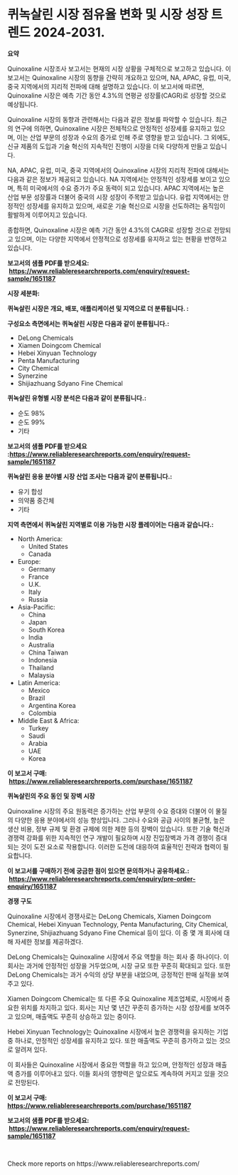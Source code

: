 <p><h1>퀴녹살린 시장 점유율 변화 및 시장 성장 트렌드 2024-2031.</h1></p><p><strong>요약</strong></p>
<p><p>Quinoxaline 시장조사 보고서는 현재의 시장 상황을 구체적으로 보고하고 있습니다. 이 보고서는 Quinoxaline 시장의 동향을 간략히 개요하고 있으며, NA, APAC, 유럽, 미국, 중국 지역에서의 지리적 전파에 대해 설명하고 있습니다. 이 보고서에 따르면, Quinoxaline 시장은 예측 기간 동안 4.3%의 연평균 성장률(CAGR)로 성장할 것으로 예상됩니다.</p><p>Quinoxaline 시장의 동향과 관련해서는 다음과 같은 정보를 파악할 수 있습니다. 최근의 연구에 의하면, Quinoxaline 시장은 전체적으로 안정적인 성장세를 유지하고 있으며, 이는 산업 부문의 성장과 수요의 증가로 인해 주로 영향을 받고 있습니다. 그 외에도, 신규 제품의 도입과 기술 혁신의 지속적인 진행이 시장을 더욱 다양하게 만들고 있습니다.</p><p>NA, APAC, 유럽, 미국, 중국 지역에서의 Quinoxaline 시장의 지리적 전파에 대해서는 다음과 같은 정보가 제공되고 있습니다. NA 지역에서는 안정적인 성장세를 보이고 있으며, 특히 미국에서의 수요 증가가 주요 동력이 되고 있습니다. APAC 지역에서는 높은 산업 부문 성장률과 더불어 중국의 시장 성장이 주목받고 있습니다. 유럽 지역에서는 안정적인 성장세를 유지하고 있으며, 새로운 기술 혁신으로 시장을 선도하려는 움직임이 활발하게 이루어지고 있습니다.</p><p>종합하면, Quinoxaline 시장은 예측 기간 동안 4.3%의 CAGR로 성장할 것으로 전망되고 있으며, 이는 다양한 지역에서 안정적으로 성장세를 유지하고 있는 현황을 반영하고 있습니다.</p></p>
<p><strong>보고서의 샘플 PDF를 받으세요: &nbsp;<a href="https://www.reliableresearchreports.com/enquiry/request-sample/1651187">https://www.reliableresearchreports.com/enquiry/request-sample/1651187</a></strong></p>
<p><strong>시장 세분화:</strong></p>
<p><strong> 퀴녹살린 시장은 개요, 배포, 애플리케이션 및 지역으로 더 분류됩니다. :</strong></p>
<p><strong>구성요소 측면에서는 퀴녹살린 시장은 다음과 같이 분류됩니다.:</strong></p>
<p><ul><li>DeLong Chemicals</li><li>Xiamen Doingcom Chemical</li><li>Hebei Xinyuan Technology</li><li>Penta Manufacturing</li><li>City Chemical</li><li>Synerzine</li><li>Shijiazhuang Sdyano Fine Chemical</li></ul></p>
<p><strong> 퀴녹살린 유형별 시장 분석은 다음과 같이 분류됩니다.:</strong></p>
<p><ul><li>순도 98%</li><li>순도 99%</li><li>기타</li></ul></p>
<p><strong>보고서의 샘플 PDF를 받으세요 :<a href="https://www.reliableresearchreports.com/enquiry/request-sample/1651187">https://www.reliableresearchreports.com/enquiry/request-sample/1651187</a></strong></p>
<p><strong> 퀴녹살린 응용 분야별 시장 산업 조사는 다음과 같이 분류됩니다.:</strong></p>
<p><ul><li>유기 합성</li><li>의약품 중간체</li><li>기타</li></ul></p>
<p><strong>지역 측면에서 퀴녹살린 지역별로 이용 가능한 시장 플레이어는 다음과 같습니다.:</strong></p>
<p><ul>
    <li>
        North America:
        <ul>
            <li>United States</li>
            <li>Canada</li>
        </ul>
    </li>
    <li>
        Europe:
        <ul>
            <li>Germany</li>
            <li>France</li>
            <li>U.K.</li>
            <li>Italy</li>
            <li>Russia</li>
        </ul>
    </li>
    <li>
        Asia-Pacific:
        <ul>
            <li>China</li>
            <li>Japan</li>
            <li>South Korea</li>
            <li>India</li>
            <li>Australia</li>
            <li>China Taiwan</li>
            <li>Indonesia</li>
            <li>Thailand</li>
            <li>Malaysia</li>
        </ul>
    </li>
    <li>
        Latin America:
        <ul>
            <li>Mexico</li>
            <li>Brazil</li>
            <li>Argentina Korea</li>
            <li>Colombia</li>
        </ul>
    </li>
    <li>
        Middle East & Africa:
        <ul>
            <li>Turkey</li>
            <li>Saudi</li>
            <li>Arabia</li>
            <li>UAE</li>
            <li>Korea</li>
        </ul>
    </li>
    </ul></p>
<p><strong>이 보고서 구매: &nbsp;<a href="https://www.reliableresearchreports.com/purchase/1651187">https://www.reliableresearchreports.com/purchase/1651187</a></strong></p>
<p><strong>퀴녹살린의 주요 동인 및 장벽 시장</strong></p>
<p><p>Quinoxaline 시장의 주요 원동력은 증가하는 산업 부문의 수요 증대와 더불어 이 물질의 다양한 응용 분야에서의 성능 향상입니다. 그러나 수요와 공급 사이의 불균형, 높은 생산 비용, 정부 규제 및 환경 규제에 의한 제한 등의 장벽이 있습니다. 또한 기술 혁신과 경쟁력 강화를 위한 지속적인 연구 개발이 필요하며 시장 진입장벽과 가격 경쟁이 증대되는 것이 도전 요소로 작용합니다. 이러한 도전에 대응하여 효율적인 전략과 협력이 필요합니다.</p></p>
<p><strong>이 보고서를 구매하기 전에 궁금한 점이 있으면 문의하거나 공유하세요.: &nbsp;<a href="https://www.reliableresearchreports.com/enquiry/pre-order-enquiry/1651187">https://www.reliableresearchreports.com/enquiry/pre-order-enquiry/1651187</a></strong></p>
<p><strong>경쟁 구도</strong></p>
<p><p>Quinoxaline 시장에서 경쟁사로는 DeLong Chemicals, Xiamen Doingcom Chemical, Hebei Xinyuan Technology, Penta Manufacturing, City Chemical, Synerzine, Shijiazhuang Sdyano Fine Chemical 등이 있다. 이 중 몇 개 회사에 대해 자세한 정보를 제공하겠다.</p><p>DeLong Chemicals는 Quinoxaline 시장에서 주요 역할을 하는 회사 중 하나이다. 이 회사는 과거에 안정적인 성장을 거두었으며, 시장 규모 또한 꾸준히 확대되고 있다. 또한 DeLong Chemicals는 과거 수익의 상당 부분을 내었으며, 긍정적인 판매 실적을 보여주고 있다.</p><p>Xiamen Doingcom Chemical는 또 다른 주요 Quinoxaline 제조업체로, 시장에서 중요한 위치를 차지하고 있다. 회사는 지난 몇 년간 꾸준히 증가하는 시장 성장세를 보여주고 있으며, 매출액도 꾸준히 상승하고 있는 중이다.</p><p>Hebei Xinyuan Technology는 Quinoxaline 시장에서 높은 경쟁력을 유지하는 기업 중 하나로, 안정적인 성장세를 유지하고 있다. 또한 매출액도 꾸준히 증가하고 있는 것으로 알려져 있다.</p><p>이 회사들은 Quinoxaline 시장에서 중요한 역할을 하고 있으며, 안정적인 성장과 매출액 증가를 이루어내고 있다. 이들 회사의 영향력은 앞으로도 계속하여 커지고 있을 것으로 전망된다.</p></p>
<p><strong>이 보고서 구매: &nbsp; <a href="https://www.reliableresearchreports.com/purchase/1651187">https://www.reliableresearchreports.com/purchase/1651187</a></strong></p>
<p><strong>보고서의 샘플 PDF를 받으세요: &nbsp;<a href="https://www.reliableresearchreports.com/enquiry/request-sample/1651187">https://www.reliableresearchreports.com/enquiry/request-sample/1651187</a></strong><strong></strong></p>
<p>&nbsp;</p>
<p>Check more reports on https://www.reliableresearchreports.com/</p>